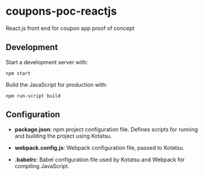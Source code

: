 # coupons-poc-reactjs
React.js front end for coupon app proof of concept

## Development

Start a development server with:

    npm start

Build the JavaScript for production with:

    npm run-script build

## Configuration

* **package.json**: npm project configuration file. Defines scripts for running and building the project using Kotatsu. 

* **webpack.config.js**: Webpack configuration file, passed to Kotatsu.

* **.babelrc**: Babel configuration file used by Kotatsu and Webpack for compiling JavaScript.
